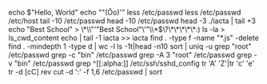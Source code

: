 echo $"Hello, World" 
echo "\"(Ôo)'"
less /etc/passwd
less /etc/passwd /etc/host
tail -10 /etc/passwd
head -10 /etc/passwd
head -3 ./iacta | tail +3
 echo "Best School" > \\\*\\\\"'\"Best School\"\\'"\\\\\*\$\\\?\\\*\\\*\\\*\\\*\\\*\:\) 
ls -la > ls_cwd_content
echo | tail -1 iacta >> iacta
find . -type f -name "*.js" -delete 
find . -mindepth 1 -type d | wc -l
ls -1t|head -n10
sort | uniq -u
grep "root" /etc/passwd
grep -c "bin" /etc/passwd
grep -A 3 "root" /etc/passwd
grep -v "bin" /etc/passwd
grep ^[[:alpha:]] /etc/ssh/sshd_config 
tr 'A' 'Z'|tr 'c' 'e'
tr -d [cC]
rev
cut -d ':' -f 1,6 /etc/passwd | sort  
